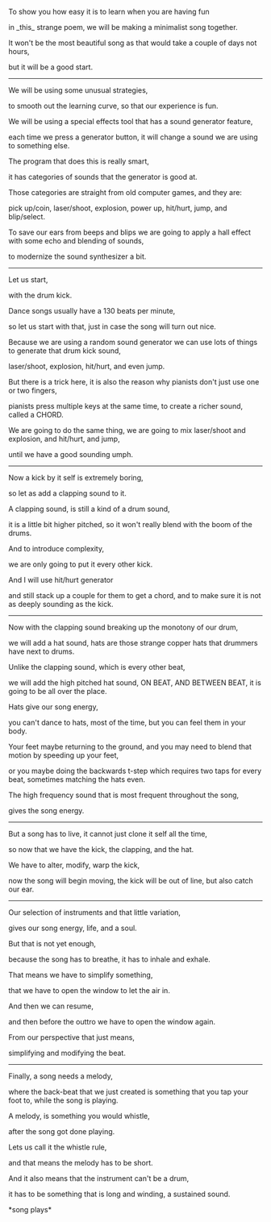 To show you how easy it is to learn when you are having fun

in \_this\_ strange poem, we will be making a minimalist song together.

It won't be the most beautiful song as that would take a couple of days not hours,

but it will be a good start.

---

We will be using some unusual strategies,

to smooth out the learning curve, so that our experience is fun.

We will be using a special effects tool that has a sound generator feature,

each time we press a generator button, it will change a sound we are using to something else.

The program that does this is really smart,

it has categories of sounds that the generator is good at.

Those categories are straight from old computer games, and they are:

pick up/coin, laser/shoot, explosion, power up, hit/hurt, jump, and blip/select.

To save our ears from beeps and blips we are going to apply a hall effect with some echo and blending of sounds,

to modernize the sound synthesizer a bit.

---

Let us start,

with the drum kick.

Dance songs usually have a 130 beats per minute,

so let us start with that, just in case the song will turn out nice.

Because we are using a random sound generator we can use lots of things to generate that drum kick sound,

laser/shoot, explosion, hit/hurt, and even jump.

But there is a trick here, it is also the reason why pianists don't just use one or two fingers,

pianists press multiple keys at the same time, to create a richer sound, called a CHORD.

We are going to do the same thing, we are going to mix laser/shoot and explosion, and hit/hurt, and jump,

until we have a good sounding umph.

---

Now a kick by it self is extremely boring,

so let as add a clapping sound to it.

A clapping sound, is still a kind of a drum sound,

it is a little bit higher pitched, so it won't really blend with the boom of the drums.

And to introduce complexity,

we are only going to put it every other kick.

And I will use hit/hurt generator

and still stack up a couple for them to get a chord, and to make sure it is not as deeply sounding as the kick.

---

Now with the clapping sound breaking up the monotony of our drum,

we will add a hat sound, hats are those strange copper hats that drummers have next to drums.

Unlike the clapping sound, which is every other beat,

we will add the high pitched hat sound, ON BEAT, AND BETWEEN BEAT, it is going to be all over the place.

Hats give our song energy,

you can't dance to hats, most of the time, but you can feel them in your body.

Your feet maybe returning to the ground, and you may need to blend that motion by speeding up your feet,

or you maybe doing the backwards t-step which requires two taps for every beat, sometimes matching the hats even.

The high frequency sound that is most frequent throughout the song,

gives the song energy.

---

But a song has to live, it cannot just clone it self all the time,

so now that we have the kick, the clapping, and the hat.

We have to alter, modify, warp the kick,

now the song will begin moving, the kick will be out of line, but also catch our ear.

---

Our selection of instruments and that little variation,

gives our song energy, life, and a soul.

But that is not yet enough,

because the song has to breathe, it has to inhale and exhale.

That means we have to simplify something,

that we have to open the window to let the air in.

And then we can resume,

and then before the outtro we have to open the window again.

From our perspective that just means,

simplifying and modifying the beat.

---

Finally, a song needs a melody,

where the back-beat that we just created is something that you tap your foot to, while the song is playing.

A melody, is something you would whistle,

after the song got done playing.

Lets us call it the whistle rule,

and that means the melody has to be short.

And it also means that the instrument can't be a drum,

it has to be something that is long and winding, a sustained sound.

\*song plays\*
